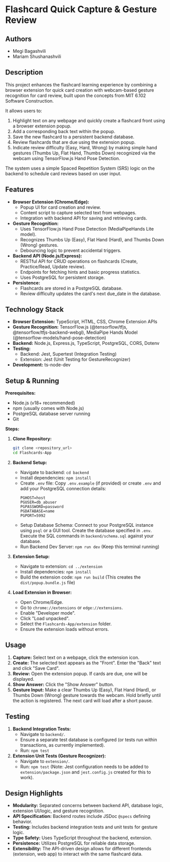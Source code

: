 # Flashcard Quick Capture & Gesture Review

## Authors

* Megi Bagashvili
* Mariam Shushanashvili


## Description

This project enhances the flashcard learning experience by combining a browser extension for quick card creation with webcam-based gesture recognition for card review, built upon the concepts from MIT 6.102 Software Construction.

It allows users to:
1.  Highlight text on any webpage and quickly create a flashcard front using a browser extension popup.
2.  Add a corresponding back text within the popup.
3.  Save the new flashcard to a persistent backend database.
4.  Review flashcards that are due using the extension popup.
5.  Indicate review difficulty (Easy, Hard, Wrong) by making simple hand gestures (Thumbs Up, Flat Hand, Thumbs Down) recognized via the webcam using TensorFlow.js Hand Pose Detection.

The system uses a simple Spaced Repetition System (SRS) logic on the backend to schedule card reviews based on user input.

## Features

*   **Browser Extension (Chrome/Edge):**
    *   Popup UI for card creation and review.
    *   Content script to capture selected text from webpages.
    *   Integration with backend API for saving and retrieving cards.
*   **Gesture Recognition:**
    *   Uses TensorFlow.js Hand Pose Detection (MediaPipeHands Lite model).
    *   Recognizes Thumbs Up (Easy), Flat Hand (Hard), and Thumbs Down (Wrong) gestures.
    *   Debouncing logic to prevent accidental triggers.
*   **Backend API (Node.js/Express):**
    *   RESTful API for CRUD operations on flashcards (Create, Practice/Read, Update review).
    *   Endpoints for fetching hints and basic progress statistics.
    *   Uses PostgreSQL for persistent storage.
*   **Persistence:**
    *   Flashcards are stored in a PostgreSQL database.
    *   Review difficulty updates the card's next due_date in the database.

## Technology Stack

*   **Browser Extension:** TypeScript, HTML, CSS, Chrome Extension APIs
*   **Gesture Recognition:** TensorFlow.js (@tensorflow/tfjs, @tensorflow/tfjs-backend-webgl), MediaPipe Hands Model (@tensorflow-models/hand-pose-detection)
*   **Backend:** Node.js, Express.js, TypeScript, PostgreSQL, CORS, Dotenv
*   **Testing:**
    *   Backend: Jest, Supertest (Integration Testing)
    *   Extension: Jest (Unit Testing for GestureRecognizer)
*   **Development:** ts-node-dev

## Setup & Running

**Prerequisites:**

*   Node.js (v18+ recommended)
*   npm (usually comes with Node.js)
*   PostgreSQL database server running
*   Git

**Steps:**

1.  **Clone Repository:**
    ```bash
    git clone <repository_url>
    cd Flashcards-App
    ```
2.  **Backend Setup:**
    *   Navigate to backend: `cd backend`
    *   Install dependencies: `npm install`
    *   Create `.env` file: Copy `.env.example` (if provided) or create `.env` and add your PostgreSQL connection details:
        ```dotenv
        PGHOST=host
        PGUSER=db_abuser
        PGPASSWORD=password
        PGDATABASE=name
        PGPORT=5992
        ```
    *   Setup Database Schema: Connect to your PostgreSQL instance using `psql` or a GUI tool. Create the database specified in `.env`. Execute the SQL commands in `backend/schema.sql` against your database.
    *   Run Backend Dev Server: `npm run dev` (Keep this terminal running)

3.  **Extension Setup:**
    *   Navigate to extension: `cd ../extension`
    *   Install dependencies: `npm install`
    *   Build the extension code: `npm run build` (This creates the `dist/popup.bundle.js` file)

4.  **Load Extension in Browser:**
    *   Open Chrome/Edge.
    *   Go to `chrome://extensions` or `edge://extensions`.
    *   Enable "Developer mode".
    *   Click "Load unpacked".
    *   Select the `Flashcards-App/extension` folder.
    *   Ensure the extension loads without errors.

## Usage

1.  **Capture:** Select text on a webpage, click the extension icon.
2.  **Create:** The selected text appears as the "Front". Enter the "Back" text and click "Save Card".
3.  **Review:** Open the extension popup. If cards are due, one will be displayed.
4.  **Show Answer:** Click the "Show Answer" button.
5.  **Gesture Input:** Make a clear Thumbs Up (Easy), Flat Hand (Hard), or Thumbs Down (Wrong) gesture towards the webcam. Hold briefly until the action is registered. The next card will load after a short pause.

## Testing

1.  **Backend Integration Tests:**
    *   Navigate to `backend/`.
    *   Ensure a separate test database is configured (or tests run within transactions, as currently implemented).
    *   Run: `npm test`
2.  **Extension Unit Tests (Gesture Recognizer):**
    *   Navigate to `extension/`.
    *   Run: `npm test` (Note: Jest configuration needs to be added to `extension/package.json` and `jest.config.js` created for this to work).

## Design Highlights

*   **Modularity:** Separated concerns between backend API, database logic, extension UI/logic, and gesture recognition.
*   **API Specification:** Backend routes include JSDoc `@specs` defining behavior.
*   **Testing:** Includes backend integration tests and unit tests for gesture logic.
*   **Type Safety:** Uses TypeScript throughout the backend, extension.
*   **Persistence:** Utilizes PostgreSQL for reliable data storage.
*   **Extensibility:** The API-driven design allows for different frontends (extension, web app) to interact with the same flashcard data.
